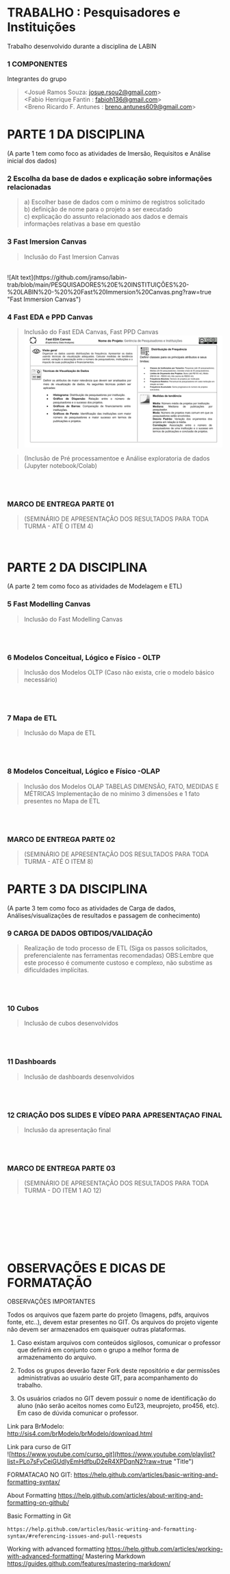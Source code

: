 # TRABALHO : Pesquisadores e Instituições
Trabalho desenvolvido durante a disciplina de LABIN
 
### 1	COMPONENTES<br>
Integrantes do grupo<br>
> <Josué Ramos Souza: josue.rsou2@gmail.com><br>
> <Fabio Henrique Fantin : fabioh136@gmail.com><br>
> <Breno Ricardo F. Antunes : breno.antunes609@gmail.com><br>


# PARTE 1 DA DISCIPLINA 
(A parte 1 tem como foco as atividades de Imersão, Requisitos e Análise inicial dos dados)

### 2	Escolha da base de dados e explicação sobre informações relacionadas <br>
> a) Escolher base de dados com o mínimo de registros solicitado<br>
> b) definição de nome para o projeto a ser executado<br>
> c) explicação do assunto relacionado aos dados e demais informações relativas a base em questão <br>

### 3 Fast Imersion Canvas <br>
> Inclusão do Fast Imersion Canvas
<br>
![Alt text](https://github.com/jramso/labin-trab/blob/main/PESQUISADORES%20E%20INSTITUIÇÕES%20-%20LABIN%20-%20%20Fast%20Immersion%20Canvas.png?raw=true "Fast Immersion Canvas")

### 4 Fast EDA e PPD Canvas
> Inclusão do Fast EDA Canvas, Fast PPD Canvas
![Alt text](https://github.com/jramso/labin-trab/blob/main/PESQUISADORES%20E%20INSTITUIÇÕES%20-%20%20Fast%20BI%20-%20%20%20Fast%20EDA%20Canvas%20%20(Exploratory%20Data%20Analysis).png?raw=true "Fast EDA Canvas")

> (Inclusão de Pré processamentoe e Análise exploratoria de dados (Jupyter notebook/Colab)
<br>
<br>

###   MARCO DE ENTREGA PARTE 01 
> (SEMINÁRIO DE APRESENTAÇÃO DOS RESULTADOS PARA TODA TURMA - ATÉ O ITEM 4)
<br>

# PARTE 2 DA DISCIPLINA
(A parte 2 tem como foco as atividades de Modelagem e ETL)

### 5 Fast Modelling Canvas
> Inclusão do Fast Modelling Canvas
<br>
<br>

### 6	Modelos Conceitual, Lógico e Físico - OLTP<br>
> Inclusão dos Modelos OLTP
> (Caso não exista, crie o modelo básico necessário)
<br>
<br>

### 7 Mapa de ETL
> Inclusão do Mapa de ETL
<br>
<br>

### 8	Modelos Conceitual, Lógico e Físico -OLAP<br>
> Inclusão dos Modelos OLAP
> TABELAS DIMENSÃO, FATO, MEDIDAS E MÉTRICAS
> Implementação de no mínimo 3 dimensões e 1 fato presentes no Mapa de ETL
<br>
<br>

###   MARCO DE ENTREGA PARTE 02 
> (SEMINÁRIO DE APRESENTAÇÃO DOS RESULTADOS PARA TODA TURMA - ATÉ O ITEM 8)


# PARTE 3 DA DISCIPLINA 
(A parte 3 tem como foco as atividades de Carga de dados, Análises/visualizações de resultados e passagem de conhecimento)
<br>

### 9 CARGA DE DADOS OBTIDOS/VALIDAÇÃO
> Realização de todo processo de ETL (Siga os passos solicitados, preferencialente nas ferramentas recomendadas)
> OBS:Lembre que este processo é comumente custoso e complexo, não substime as dificuldades implícitas. 
<br>
<br>

### 10 Cubos <br>
> Inclusão de cubos  desenvolvidos<br>
<br>
<br>

### 11 Dashboards <br>
> Inclusão de dashboards  desenvolvidos
<br>
<br>


### 12 CRIAÇÃO DOS SLIDES E VÍDEO PARA APRESENTAÇAO FINAL <br>
> Inclusão da apresentação final
<br>
<br>

###   MARCO DE ENTREGA PARTE 03 
> (SEMINÁRIO DE APRESENTAÇÃO DOS RESULTADOS PARA TODA TURMA - DO ITEM 1 AO 12)

<br>
<br><br>
<br><br>
<br>

# OBSERVAÇÕES E DICAS DE FORMATAÇÃO

OBSERVAÇÕES IMPORTANTES

Todos os arquivos que fazem parte do projeto (Imagens, pdfs, arquivos fonte, etc..), devem estar presentes no GIT. Os arquivos do projeto vigente não devem ser armazenados em quaisquer outras plataformas.
1. Caso existam arquivos com conteúdos sigilosos, comunicar o professor que definirá em conjunto com o grupo a melhor forma de armazenamento do arquivo.

2. Todos os grupos deverão fazer Fork deste repositório e dar permissões administrativas ao usuário deste GIT, para acompanhamento do trabalho.

3. Os usuários criados no GIT devem possuir o nome de identificação do aluno (não serão aceitos nomes como Eu123, meuprojeto, pro456, etc). Em caso de dúvida comunicar o professor.

Link para BrModelo:<br>
http://sis4.com/brModelo/brModelo/download.html
<br>

Link para curso de GIT<br>
![https://www.youtube.com/curso_git](https://www.youtube.com/playlist?list=PLo7sFyCeiGUdIyEmHdfbuD2eR4XPDqnN2?raw=true "Title")

FORMATACAO NO GIT: https://help.github.com/articles/basic-writing-and-formatting-syntax/
<comentario no git>
    
About Formatting
    https://help.github.com/articles/about-writing-and-formatting-on-github/
    
Basic Formatting in Git
    
    https://help.github.com/articles/basic-writing-and-formatting-syntax/#referencing-issues-and-pull-requests   
    
Working with advanced formatting
    https://help.github.com/articles/working-with-advanced-formatting/
Mastering Markdown
    https://guides.github.com/features/mastering-markdown/





